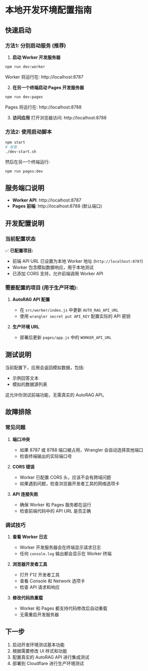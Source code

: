 # 本地开发环境配置指南

## 快速启动

### 方法1: 分别启动服务 (推荐)

1. **启动 Worker 开发服务器**
```bash
npm run dev:worker
```
Worker 将运行在: http://localhost:8787

2. **在另一个终端启动 Pages 开发服务器**
```bash
npm run dev:pages  
```
Pages 将运行在: http://localhost:8788

3. **访问应用**
打开浏览器访问: http://localhost:8788

### 方法2: 使用启动脚本

```bash
npm start
# 或者
./dev-start.sh
```

然后在另一个终端运行:
```bash
npm run pages:dev
```

## 服务端口说明

- **Worker API**: http://localhost:8787
- **Pages 前端**: http://localhost:8788 (默认端口)

## 开发配置说明

### 当前配置状态

✅ **已配置项目:**
- 前端 API URL 已设置为本地 Worker 地址 (`http://localhost:8787`)
- Worker 包含模拟数据响应，用于本地测试
- 已添加 CORS 支持，允许前端调用 Worker API

### 需要配置的项目 (用于生产环境):

1. **AutoRAG API 配置**
   - 在 `src/worker/index.js` 中更新 `AUTO_RAG_API_URL`
   - 使用 `wrangler secret put API_KEY` 配置实际的 API 密钥

2. **生产环境 URL**
   - 部署后更新 `pages/app.js` 中的 `WORKER_API_URL`

## 测试说明

当前配置下，应用会返回模拟数据，包括:
- 示例回答文本
- 模拟的数据源列表

这允许你测试前端功能，无需真实的 AutoRAG API。

## 故障排除

### 常见问题

1. **端口冲突**
   - 如果 8787 或 8788 端口被占用，Wrangler 会自动选择其他端口
   - 检查终端输出的实际端口号

2. **CORS 错误**
   - Worker 已配置 CORS 头，应该不会有跨域问题
   - 如果遇到问题，检查浏览器开发者工具的网络选项卡

3. **API 连接失败**
   - 确保 Worker 和 Pages 服务都在运行
   - 检查前端代码中的 API URL 是否正确

### 调试技巧

1. **查看 Worker 日志**
   - Worker 开发服务器会在终端显示请求日志
   - 任何 `console.log` 输出都会显示在 Worker 终端

2. **浏览器开发者工具**
   - 打开 F12 开发者工具
   - 查看 Console 和 Network 选项卡
   - 检查 API 请求和响应

3. **修改代码热重载**
   - Worker 和 Pages 都支持代码修改后自动重载
   - 无需重启开发服务器

## 下一步

1. 启动开发环境测试基本功能
2. 根据需要修改 UI 样式和功能
3. 配置真实的 AutoRAG API 进行集成测试
4. 部署到 Cloudflare 进行生产环境测试
